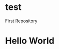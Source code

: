 # test
First Repository
<!DOCTYPE html>
<html lang="en">
  <head>
    <title>First Test: Hello World</title>
  </head>

  <body>
    <h1>Hello World</h1>
  </body>
</html>
